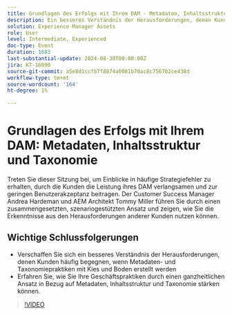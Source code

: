 ```yaml
---
title: Grundlagen des Erfolgs mit Ihrem DAM - Metadaten, Inhaltsstruktur und Taxonomie
description: Ein besseres Verständnis der Herausforderungen, denen Kunden häufig begegnen, wenn Metadaten und Taxonomiepraktiken mit Kies und Boden erstellt werden Erfahren Sie, wie Sie Ihre Geschäftspraktiken durch einen ganzheitlichen Ansatz in Bezug auf Metadaten, Inhaltsstruktur und Taxonomie mit Grundlagenstärke stärken können
solution: Experience Manager Assets
role: User
level: Intermediate, Experienced
doc-type: Event
duration: 1683
last-substantial-update: 2024-08-30T00:00:00Z
jira: KT-16090
source-git-commit: a5e8d1ccfb7f8874a0081b70ac8c756702ce438d
workflow-type: tm+mt
source-wordcount: '164'
ht-degree: 1%

---
```



# Grundlagen des Erfolgs mit Ihrem DAM: Metadaten, Inhaltsstruktur und Taxonomie

Treten Sie dieser Sitzung bei, um Einblicke in häufige Strategiefehler zu erhalten, durch die Kunden die Leistung ihres DAM verlangsamen und zur geringen Benutzerakzeptanz beitragen. Der Customer Success Manager Andrea Hardeman und AEM Architekt Tommy Miller führen Sie durch einen zusammengesetzten, szenariogestützten Ansatz und zeigen, wie Sie die Erkenntnisse aus den Herausforderungen anderer Kunden nutzen können.

## Wichtige Schlussfolgerungen

* Verschaffen Sie sich ein besseres Verständnis der Herausforderungen, denen Kunden häufig begegnen, wenn Metadaten- und Taxonomiepraktiken mit Kies und Boden erstellt werden
* Erfahren Sie, wie Sie Ihre Geschäftspraktiken durch einen ganzheitlichen Ansatz in Bezug auf Metadaten, Inhaltsstruktur und Taxonomie stärken können.

>[!VIDEO](https://video.tv.adobe.com/v/3433163/?learn=on)
